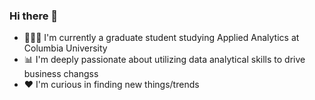 ### Hi there 👋

- 👩🏻‍🎓 I'm currently a graduate student studying Applied Analytics at Columbia University 
- 📊 I'm deeply passionate about utilizing data analytical skills to drive business changss
- ❤️ I'm curious in finding new things/trends


<!--
**Conniekoh/conniekoh** is a ✨ _special_ ✨ repository because its `README.md` (this file) appears on your GitHub profile.

Here are some ideas to get you started:

- 🔭 I’m currently working on ...
- 🌱 I’m currently learning ...
- 👯 I’m looking to collaborate on ...
- 🤔 I’m looking for help with ...
- 💬 Ask me about ...
- 📫 How to reach me: ...
- 😄 Pronouns: ...
- ⚡ Fun fact: ....
-->
